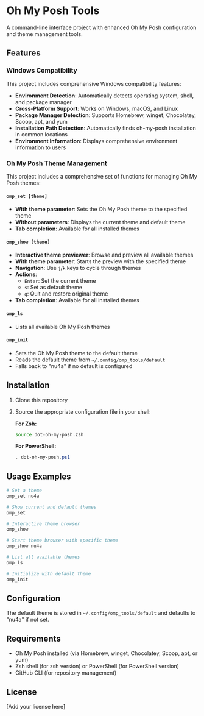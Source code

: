 # Oh My Posh Tools

A command-line interface project with enhanced Oh My Posh configuration and theme management tools.

## Features

### Windows Compatibility

This project includes comprehensive Windows compatibility features:

- **Environment Detection**: Automatically detects operating system, shell, and package manager
- **Cross-Platform Support**: Works on Windows, macOS, and Linux
- **Package Manager Detection**: Supports Homebrew, winget, Chocolatey, Scoop, apt, and yum
- **Installation Path Detection**: Automatically finds oh-my-posh installation in common locations
- **Environment Information**: Displays comprehensive environment information to users

### Oh My Posh Theme Management

This project includes a comprehensive set of functions for managing Oh My Posh themes:

#### `omp_set [theme]`
- **With theme parameter**: Sets the Oh My Posh theme to the specified theme
- **Without parameters**: Displays the current theme and default theme
- **Tab completion**: Available for all installed themes

#### `omp_show [theme]`
- **Interactive theme previewer**: Browse and preview all available themes
- **With theme parameter**: Starts the preview with the specified theme
- **Navigation**: Use `j`/`k` keys to cycle through themes
- **Actions**:
  - `Enter`: Set the current theme
  - `s`: Set as default theme
  - `q`: Quit and restore original theme
- **Tab completion**: Available for all installed themes

#### `omp_ls`
- Lists all available Oh My Posh themes

#### `omp_init`
- Sets the Oh My Posh theme to the default theme
- Reads the default theme from `~/.config/omp_tools/default`
- Falls back to "nu4a" if no default is configured

## Installation

1. Clone this repository
2. Source the appropriate configuration file in your shell:

   **For Zsh:**
   ```bash
   source dot-oh-my-posh.zsh
   ```

   **For PowerShell:**
   ```powershell
   . dot-oh-my-posh.ps1
   ```

## Usage Examples

```bash
# Set a theme
omp_set nu4a

# Show current and default themes
omp_set

# Interactive theme browser
omp_show

# Start theme browser with specific theme
omp_show nu4a

# List all available themes
omp_ls

# Initialize with default theme
omp_init
```

## Configuration

The default theme is stored in `~/.config/omp_tools/default` and defaults to "nu4a" if not set.

## Requirements

- Oh My Posh installed (via Homebrew, winget, Chocolatey, Scoop, apt, or yum)
- Zsh shell (for zsh version) or PowerShell (for PowerShell version)
- GitHub CLI (for repository management)

## License

[Add your license here] 